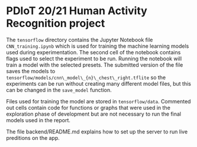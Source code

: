 # PDIoT 20/21 Human Activity Recognition project

The `tensorflow` directory contains the Jupyter Notebook file `CNN_training.ipynb` which is used for training the machine learning models used during experimentation. 
The second cell of the notebook contains flags used to select the experiment to be run. Running the notebook will train a model with the selected presets. The submitted version of the file saves the models to `tensorflow/models/cnn\_model\_{n}\_chest\_right.tflite` so the experiments can be run without creating many different model files, but this can be changed in the `save_model` function.

Files used for training the model are stored in `tensorflow/data`.
Commented out cells contain code for functions or graphs that were used in the exploration phase of development but are not necessary to run the final models used in the report.


The file backend/README.md explains how to set up the server to run live preditions on the app. 
